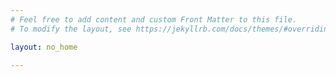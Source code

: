 ```yaml
---
# Feel free to add content and custom Front Matter to this file.
# To modify the layout, see https://jekyllrb.com/docs/themes/#overriding-theme-defaults

layout: no_home

---
```

